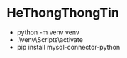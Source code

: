 # HeThongThongTin
- python -m venv venv    
- .\venv\Scripts\activate
- pip install mysql-connector-python
